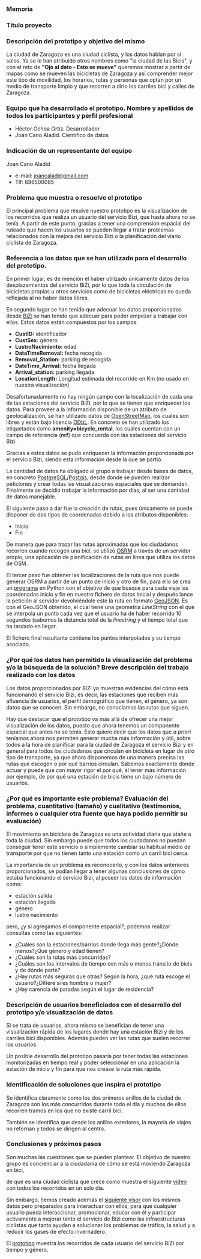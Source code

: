 ### Memoria


### Título proyecto


### Descripción del prototipo y objetivo del mismo
La ciudad de Zaragoza es una ciudad ciclista, y los datos hablan por si solos. Ya se le han atribuido otros nombres como "la ciudad de las Bicis", 
y con el reto de **"Ojo al dato - Esto se mueve"** queremos mostrar a partir de mapas cómo se mueven las bicicletas de Zaragoza y así comprender mejor este 
tipo de movilidad, los horarios, rutas y personas que optan por un medio de transporte limpio y que recorren a dirio los carriles bici y calles de Zaragoza.

### Equipo que ha desarrollado el prototipo. Nombre y apellidos de todos los participantes y perfil profesional
+ Héctor Ochoa Ortiz. Desarrollador
+ Joan Cano Aladid. Científico de datos

### Indicación de un representante del equipo
Joan Cano Aladid
+ e-mail: joancalad@gmail.com
+ Tlf: 686500085

### Problema que muestra o resuelve el prototipo
El principal problema que resulve nuestro prototipo es la visualización de los recorridos que realiza un usuario del servicio Bizi, que hasta ahora no se tenía.
A partir de este punto, gracias a tener una comprensión espacial del ruteado que hacen los usuarios se pueden llegar a tratar problemas 
relacionados con la mejora del servicio Bizi o la planificación del viario ciclista de Zaragoza.

### Referencia a los datos que se han utilizado para el desarrollo del prototipo.
En primer lugar, es de mención el haber utilizado únicamente datos de los desplazamientos del servicio BiZi, 
por lo que toda la circulación de bicicletas propias u otros servicios como de bicicletas eléctricas no queda reflejada al no haber datos libres.

En segundo lugar se han tenido que adecuar los datos proporcionados desde [BiZi](http://193.146.116.108/Bizi/) 
se han tenido que adecuar para poder empezar a trabajar con ellos. Estos datos están compuestos por los campos:

+ **CustID:** identificador
+ **CustSex:** género
+ **LustroNacimiento:** edad
+ **DataTimeRemoval:** fecha recogida 	
+ **Removal_Station:** parking de recogida
+ **DateTime_Arrival:** fecha llegada
+ **Arrival_station:** parking llegada
+ **LocationLength:** Longitud estimada del recorrido en Km (no usado en nuestra visualización)

Desafortunadamente no hay ningún campo con la localización de cada una de las estaciones del servicio BiZi, por lo que se tienen que enriquecer los datos.
Para proveer a la información disponible de un atributo de geolocalización, se han utilizado datos de [OpenStreetMap](https://www.openstreetmap.org/), los 
cuales son libres y están bajo licencia [ODbL](https://opendatacommons.org/licenses/odbl/index.html). En concreto se han utilizado los 
etiquetados como **amenity=bicycle_rental**, los cuales cuentan con un campo de referencia (**ref**) que concuerda con las estaciones del servicio Bizi.

Gracias a estos datos se pudo enriquecer la información proporcionada por el servicio Bizi, siendo esta información desde la que se partió.

La cantidad de datos ha obligado al grupo a trabajar desde bases de datos, en concreto [PostgreSQL](https://www.postgresql.org)/[Postgis](https://postgis.net), 
desde donde se pueden realizar peticiones y crear todas las visualizaciones espaciales que se demanden. Finalmente se decidió trabajar la información 
por días, al ser una cantidad de datos manejable.

El siguiente paso a dar fue la creación de rutas, pues únicamente se puede disponer de dos tipos de coordenadas debido a los atributos disponibles:
+ Inicio
+ Fin

De manera que para trazar las rutas aproximadas que los ciudadanos recorren cuando recogen una bici, se utilizó [OSRM](http://project-osrm.org/) a 
través de un servidor propio, una aplicación de planificación de rutas en línea que utiliza los datos de OSM.

El tercer paso fue obtener las localizaciones de la ruta que nos puede generar OSRM a partir de un punto de inicio y otro de fin, 
para ello se crea un [programa](/prototipo/georreferenciarMuestra.py) en Python con el objetivo de que busque para cada viaje las coordenadas inicio y fin
en nuestro fichero de datos inicial y después lance la petición al servidor devolviéndole este la ruta en formato [GeoJSON](https://es.wikipedia.org/wiki/GeoJSON). 
Es con el GeoJSON obtenido, el cual tiene una geometría *LineString* con el que se interpola un punto cada vez que el usuario ha de haber recorrido 
10 segundos (sabemos la distancia total de la *linestring* y el tiempo total que ha tardado en llegar.

El fichero final resultante contiene los puntos interpolados y su tiempo asociado.

### ¿Por qué los datos han permitido la visualización del problema y/o la búsqueda de la solución? Breve descripción del trabajo realizado con los datos
Los datos proporcionados por BiZi ya muestran evidencias del cómo está funcionando el servicio Bizi, es decir, las estaciones que reciben más afluencia de 
usuarios, el perfil demográfico que tienen, el género, ya son datos que se conocen. Sin embargo, no conocíamos las rutas que siguen.

Hay que destacar que el prototipo va más allá de ofrecer una mejor visualización de los datos, puesto que ahora tenemos un componente espacial que antes 
no se tenía. Esto quiere decir que los datos que *a priori* teníamos ahora nos permiten generar mucha más información y útil, sobre todos 
a la hora de planificar para la ciudad de Zaragoza el servicio Bizi y en general para todos los ciudadanos que circulan en bicicleta en lugar de 
otro tipo de transporte, ya que ahora disponemos de una manera precisa las rutas que escogen o por qué barrios circulan. Sabemos exactamente 
dónde actuar y puede que con mayor rigor el por qué, al tener más información por ejemplo, de por qué una estación de bicis tiene un bajo número
de usuarios.

### ¿Por qué es importante este problema? Evaluación del problema, cuantitativo (tamaño) y cualitativo (testimonios, informes o cualquier otra fuente que haya podido permitir su evaluación)

El movimiento en bicicleta de Zaragoza es una actividad diaria que atañe a toda la ciudad. Sin embargo puede que todos los ciudadanos no puedan conseguir
tener este servicio o simplemente cambiar su habitual medio de transporte por que no tienen tanto una estación como un carril bici cerca.

La importancia de un problema es reconocerlo, y con los datos anteriores proporcionados, se podían llegar a tener algunas conclusiones de cṕmo estaba 
funcionando el servicio Bizi, al poseer los datos de información como:
+ estación salida
+ estación llegada
+ género
+ lustro nacimiento

pero, ¿y si agregamos el componente espacial?, podemos realizar consultas como las siguientes:
+ ¿Cuáles son la estaciones/barrios donde llega más gente?¿Dónde menos?¿Qué género y edad tienen?
+ ¿Cuáles son la rutas más concurridas?
+ ¿Cuáles son los intervalos de tiempo con más o menos tránsito de bicis y de dónde parte?
+ ¿Hay rutas más seguras que otras? Según la hora, ¿qué ruta escoge el usuario?¿Difiere si es hombre o mujer?
+ ¿Hay carencia de paradas según el lugar de residencia?

### Descripción de usuarios beneficiados con el desarrollo del prototipo y/o visualización de datos
Si se trata de usuarios, ahora mismo se benefician de tener una visualización rápida de los lugares donde hay una estación Bizi 
y de los carriles bici disponibles. Además pueden ver las rutas que suelen recorrer los usuarios.

Un posible desarrollo del prototipo pasaría por tener todas las estaciones monitorizadas en tiempo real y poder seleccionar en una aplicación 
la estación de inicio y fin para que nos crease la ruta más rápida.

### Identificación de soluciones que inspira el prototipo
Se identifica claramente como los dos primeros anillos de la ciudad de Zaragoza son los más concurridos durante todo el día y muchos de ellos recorren
tramos en los que no existe carril bici.

También se identifica que desde los anillos exteriores, la mayoría de viajes no retornan y todos se dirigen al centro.

### Conclusiones y próximos pasos
Son muchas las cuestiones que se pueden plantear. El objetivo de nuestro grupo es concienciar a la ciudadanía de cómo se está moviendo Zaragoza en bici, 

de que es una ciudad ciclista que crece como muestra el siguiente [vídeo](/prototipo/video.mp4) con todos los recorridos en un solo día.

Sin embargo, hemos creado además el [siguiente visor](/prototipo/kepler.html) con los mismos datos pero preparados para interactuar con ellos, para que 
cualquier usuario pueda interaccionar, promocionar, educar con él y participar activamente a mejorar tanto el servicio de Bizi como las 
infraestructuras ciclistas que tanto ayudan a solucionar los problemas de tráfico, la salud y a reducir los gases de efecto invernadero.

El [prototipo](/prototipo/kepler.html) muestra los recorridos de cada usuario del servicio BiZi por tiempo y género.



